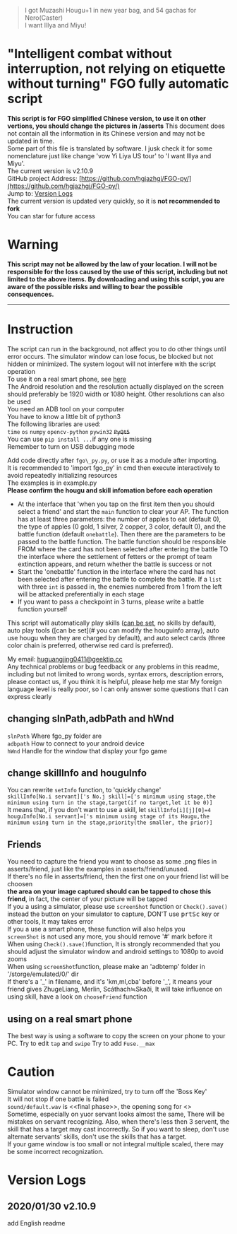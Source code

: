 > I got Muzashi Hougu+1 in new year bag, and 54 gachas for Nero(Caster)   
> I want Illya and Miyu!  

# "Intelligent combat without interruption, not relying on etiquette without turning" FGO fully automatic script  
**This script is for FGO simplified Chinese version, to use it on other vertions, you should change the pictures in /asserts**
This document does not contain all the information in its Chinese version and may not be updated in time.  
Some part of this file is translated by software. I jusk check it for some nomenclature just like change 'vow Yi Liya US tour' to 'I want Illya and Miyu'.  
The current version is v2.10.9  
GitHub project Address: [https://github.com/hgjazhgj/FGO-py/](https://github.com/hgjazhgj/FGO-py/)  
Jump to: [Version Logs](#Version-Logs)  
The current version is updated very quickly, so it is **not recommended to fork**  
You can star for future access  

# Warning
**This script may not be allowed by the law of your location. I will not be responsible for the loss caused by the use of this script, including but not limited to the above items. By downloading and using this script, you are aware of the possible risks and willing to bear the possible consequences.**  
***  
# Instruction   
The script can run in the background, not affect you to do other things until error occurs. The simulator window can lose focus, be blocked but not hidden or minimized. The system logout will not interfere with the script operation  
To use it on a real smart phone, see [here](#using-on-a-real-smart-phone)  
The Android resolution and the resolution actually displayed on the screen should preferably be 1920 width or 1080 height. Other resolutions can also be used  
You need an ADB tool on your computer  
You have to know a little bit of python3  
The following libraries are used:  
`time` `os` `numpy` `opencv-python` `pywin32` <del>`PyQt5`</del>  
You can use `pip install ...`if any one is missing    
Remember to turn on USB debugging mode  

Add code directly after `fgo\_py.py`, or use it as a module after importing.  
It is recommended to 'import fgo_py' in cmd then execute interactively to avoid repeatedly initializing resources  
The examples is in example.py  
**Please confirm the hougu and skill infomation before each operation**

+ At the interface that 'when you tap on the first item then you should select a friend' and start the `main` function to clear your AP. The function has at least three parameters: the number of apples to eat (default 0), the type of apples (0 gold, 1 silver, 2 copper, 3 color, default 0), and the battle function (default `onebattle`). Then there are the parameters to be passed to the battle function. The battle function should be responsible FROM where the card has not been selected after entering the battle TO the interface where the settlement of fetters or the prompt of team extinction appears, and return whether the battle is success or not  
+ Start the 'onebattle' function in the interface where the card has not been selected after entering the battle to complete the battle. If a `list` with three `int` is passed in, the enemies numbered from 1 from the left will be attacked preferentially in each stage  
+ If you want to pass a checkpoint in 3 turns, please write a battle function yourself  

This script will automatically play skills ([can be set](), no skills by default), auto play tools ([can be set](# you can modify the houguinfo array), auto use hougu when they are charged by default), and auto select cards (three color chain is preferred, otherwise red card is preferred).  

My email: huguangjing0411@geektip.cc  
Any technical problems or bug feedback or any problems in this readme, including but not limited to wrong words, syntax errors, description errors, please contact us, if you think it is helpful, please help me star
My foreign language level is really poor, so I can only answer some questions that I can express clearly
## changing slnPath,adbPath and hWnd  
`slnPath` Where fgo_py folder are  
`adbpath` How to connect to your android device  
`hWnd` Handle for the window that display your fgo game 
## change skillInfo and houguInfo  
You can rewrite `setInfo` function, to 'quickly change'     
`skillInfo[No.i servant]['s No.j skill]=['s minimum using stage,the minimum using turn in the stage,target(if no target,let it be 0)]`  
It means that, if you don't want to use a skill, let `skillInfo[i][j][0]=4`  
`houguInfo[No.i servant]=['s minimum using stage of its Hougu,the minimum using turn in the stage,priority(the smaller, the prior)]`  
## Friends  
You need to capture the friend you want to choose as some .png files in asserts/friend, just like the examples in asserts/friend/unused.  
If there's no file in asserts/friend, then the first one on your friend list will be choosen  
**the area on your image captured should can be tapped to chose this friend**, in fact, the center of your picture will be tapped  
If you a using a simulator, please use `screenShot` function or `Check().save()` instead the button on your simulator to capture, DON'T use <kbd>prtSc</kbd> key or other tools, It may takes error  
If you a use a smart phone, these function will also helps you  
`screenShot` is not used any more, you should remove '#' mark before it  
When using `Check().save()`function, It is strongly recommended that you should adjust the simulator window and android settings to 1080p to avoid zooms  
When using `screenShot`function, please make an 'adbtemp' folder in '/storge/emulated/0/' dir  
If there's a '\_' in filename, and it's 'km,ml,cba' before '\_', it means your friend gives ZhugeLiang, Merlin, Scáthach≒Skaði, It will take influence on using skill, have a look on `chooseFriend` function  
## using on a real smart phone  
The best way is using a software to copy the screen on your phone to your PC.
Try to edit `tap` and `swipe`
Try to add `Fuse.__max`
# Caution  
Simulator window cannot be minimized, try to turn off the 'Boss Key'  
It will not stop if one battle is failed  
`sound/default.wav` is <<final phase\>>, the opening song for <<Toaru Kagaku no Railgun T>>  
Sometime, especially on yuor servant looks almost the same, There will be mistakes on servant recognizing. Also, when there's less then 3 servent, the skill that has a target may cast incorrectly. So if you want to sleep, don't use alternate servants' skills, don't use the skills that has a target.  
If your game window is too small or not integral multiple scaled, there may be some incorrect recognization.  
# Version Logs  
## 2020/01/30 v2.10.9  
add English readme